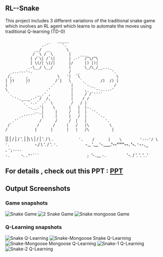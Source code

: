 ## RL--Snake
This project includes 3 different variations of the traditional snake game which involves an RL agent which learns to automate the moves using traditional Q-learning (TD-0)

                           _____
                    .-'`     '.
                 __/  __       \
                /  \ /  \       |    ___
               | /`\| /`\|      | .-'  /^\/^\
               | \(/| \(/|      |/     |) |)|
              .-\__/ \__/       |      \_/\_/__..._
      _...---'-.                /   _              '.
     /,      ,             \   '|  `\                \
    | ))     ))           /`|   \    `.       /)  /) |
    | `      `          .'       |     `-._         /
    \                 .'         |     ,_  `--....-'
     `.           __.' ,         |     / /`'''`
       `'-.____.-' /  /,         |    / /
           `. `-.-` .'  \        /   / |
             `-.__.'|    \      |   |  |-.
                _.._|     |     /   |  |  `'.
          .-''``    |     |     |   /  |     `-.
       .'`         /      /     /  |   |        '.
     /`           /      /     |   /   |\         \
    /            |      |      |   |   /\          |
   ||            |      /      |   /     '.        |
   |\            \      |      /   |       '.      /
   \ `.           '.    /      |    \        '---'/
    \  '.           `-./        \    '.          /
     '.  `'.            `-._     '.__  '-._____.'--'''''--.
       '-.  `'--._          `.__     `';----`              \
          `-.     `-.          `."'```                     ;
             `'-..,_ `-.         `'-.                     /
                   '.  '.           '.                 .'

## For details , check out this PPT : [PPT](https://docs.google.com/presentation/d/1J2ysS24E8QiILxwCBiTpsvuG9BlHynxzVi-LOZNlNqk/edit?usp=sharing)

## Output Screenshots

### Game snapshots 

![Snake Game](https://github.com/Yashprime1/RL--Snake/blob/main/RL-snake/snapshot_main.jpeg?raw=true "Snake Game")
![2 Snake Game](https://github.com/Yashprime1/RL--Snake/blob/main/RL-snake/snapshot_2snake.jpeg?raw=true "2 Snake Game")
![Snake mongoose Game](https://github.com/Yashprime1/RL--Snake/blob/main/RL-snake/snapshot_snakemongoose.jpeg?raw=true "Snake Mongoose")

### Q-Learning snapshots


![Snake Q-Learning](https://github.com/Yashprime1/RL--Snake/blob/main/RL-snake/qlearning_main.png?raw=true "Snake Q-Learning")
![Snake-Mongoose Snake Q-Learning](https://github.com/Yashprime1/RL--Snake/blob/main/RL-snake/qlearning_snake.png?raw=true "Snake-Mongoose Snake Q-Learning")
![Snake-Mongoose Mongoose Q-Learning](https://github.com/Yashprime1/RL--Snake/blob/main/RL-snake/qlearning_mongoose.png?raw=true "Snake-Mongoose Mongoose Q-Learning")
![Snake-1 Q-Learning](https://github.com/Yashprime1/RL--Snake/blob/main/RL-snake/qlearning_snake1.png?raw=true "Snake-1 Q-Learning")
![Snake-2 Q-Learning](https://github.com/Yashprime1/RL--Snake/blob/main/RL-snake/qlearning_snake2.png?raw=true "Snake-2 Q-Learning")


